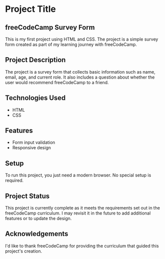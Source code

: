 # Project Title
## freeCodeCamp Survey Form
This is my first project using HTML and CSS. The project is a simple survey form created as part of my learning journey with freeCodeCamp.
## Project Description
The project is a survey form that collects basic information such as name, email, age, and current role. It also includes a question about whether the user would recommend freeCodeCamp to a friend.
## Technologies Used
* HTML
* CSS
## Features
* Form input validation
* Responsive design
## Setup
To run this project, you just need a modern browser. No special setup is required.
## Project Status
This project is currently complete as it meets the requirements set out in the freeCodeCamp curriculum. I may revisit it in the future to add additional features or to update the design.
## Acknowledgements
I'd like to thank freeCodeCamp for providing the curriculum that guided this project's creation.
